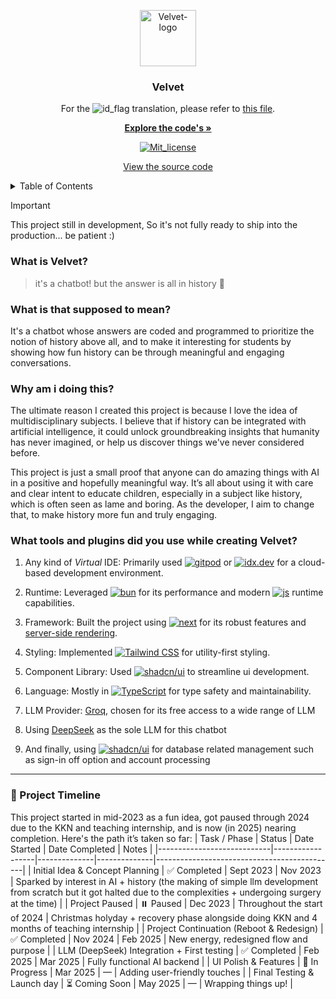<!--
  Big shoutout to [othneildrew](https://github.com/othneildrew/Best-README-Template)
  and [race2infinity](https://github.com/race2infinity/The-Documentation-Compendium).
  For reference, please go to his README profile...
-->

<p align="center">
  <img src="/core/app/favicon.ico" alt="Velvet-logo" width="90" height="90" />
</p>

<h3 align="center">Velvet</h3>

<p align="center">
  For the 
  <img src="https://upload.wikimedia.org/wikipedia/commons/thumb/9/9f/Flag_of_Indonesia.svg/20px-Flag_of_Indonesia.svg.png?20200822164827" alt="id_flag" />
  translation, please refer to 
  <a href="./core/readme.md">this file</a>.
</p>

<p align="center">
  <a href="https://github.com/archangel-12/velvet/core"><strong>Explore the code's »</strong></a>
</p>

<p align="center">
  <a href="/LICENSE">
    <img src="https://img.shields.io/badge/license-MIT-blue.svg" alt="Mit_license" />
  </a>
</p>

<p align="center">
  <a href="./core/app/">View the source code</a>
</p>

<details>
  <summary>Table of Contents</summary>
  <ol>
    <li>
      <a href="#what-is-velvet">What is Velvet?</a>
    </li>
    <li>
      <a href="#what-is-that-supposed-to-mean"
        >What is that supposed to mean?</a
      >
    </li>
    <li>
      <a href="#why-am-i-doing-this">Why am I doing this?</a>
    </li>
    <li>
      <a href="#what-tools-and-plugins-did-you-use-while-creating-velvet"
        >What tools and plugins did you use while creating Velvet?</a
      >
    </li>
    <li>
      <a href="#project-timeline">📘 Project Timeline</a>
    </li>
  </ol>
</details>

> [!IMPORTANT]  
> This project still in development, So it's not fully ready to ship into the production... be patient :)

### What is Velvet?
> it's a chatbot! but the answer is all in history 🤗

### What is that supposed to mean?
It's a chatbot whose answers are coded and programmed to prioritize the notion of history above all, and to make it interesting for students by showing how fun history can be through meaningful and engaging conversations.

### Why am i doing this?
The ultimate reason I created this project is because I love the idea of multidisciplinary subjects. I believe that if history can be integrated with artificial intelligence, it could unlock groundbreaking insights that humanity has never imagined, or help us discover things we've never considered before.

This project is just a small proof that anyone can do amazing things with AI in a positive and hopefully meaningful way. It’s all about using it with care and clear intent to educate children, especially in a subject like history, which is often seen as lame and boring. As the developer, I aim to change that, to make history more fun and truly engaging.

### What tools and plugins did you use while creating Velvet?
   1. Any kind of *Virtual* IDE: Primarily used <a href="https://gitpod.io/"><img src="https://img.shields.io/badge/-gitpod-orange?logo=gitpod&logoColor=white&label=" alt="gitpod" /></a> or <a href="https://idx.dev/"><img src="https://img.shields.io/badge/project%20idx-beta-blue?logo=googlecloud&logoColor=white" alt="idx.dev"/></a> for a cloud-based development environment.

   2. Runtime: Leveraged <a href="https://bun.sh/">
  <img src="https://img.shields.io/badge/Bun-%23000000.svg?logo=bun&logoColor=white" alt="bun"></a> for its performance and modern <a href="https://developer.mozilla.org/en-US/docs/Web/JavaScript"><img src="https://img.shields.io/badge/JavaScript-%23F7DF1E.svg?logo=javascript&logoColor=white" alt="js"></a> runtime capabilities.

   3. Framework: Built the project using <a href="https://nextjs.org/">
  <img src="https://img.shields.io/badge/Next.js-%23000000.svg?logo=next.js&logoColor=white" alt="next"></a> for its robust features and [server-side rendering](https://nextjs.org/docs/pages/building-your-application/rendering/server-side-rendering).

   4. Styling: Implemented <a href="https://tailwindcss.com/"><img src="https://img.shields.io/badge/tailwind.css-%2338B2AC.svg?logo=tailwindcss&logoColor=white" alt="Tailwind CSS"></a> for utility-first styling.
   
   5. Component Library: Used <a href="https://ui.shadcn.com/"><img src="https://img.shields.io/badge/shadcn/ui-%2318181B.svg?logo=vercel&logoColor=white" alt="shadcn/ui"></a> to streamline ui development.

   6. Language: Mostly in <a href="https://www.typescriptlang.org/"><img src="https://img.shields.io/badge/TypeScript-%23007ACC.svg?logo=typescript&logoColor=white" alt="TypeScript"></a> for type safety and maintainability.

   7. LLM Provider: [Groq](https://groq.com/), chosen for its free access to a wide range of LLM

   8. Using [DeepSeek](https://www.deepseek.com/) as the sole LLM for this chatbot

   9. And finally, using <a href="https://dashboard.clerk.com/"><img src="https://img.shields.io/badge/Clerk-6C47FF?logo=clerk&logoColor=white" alt="shadcn/ui"></a> for database related management such as sign-in off option and account processing
---

### 📘 Project Timeline
This project started in mid-2023 as a fun idea, got paused through 2024 due to the KKN and teaching internship, and is now (in 2025) nearing completion. Here's the path it’s taken so far:
| Task / Phase               | Status          | Date Started | Date Completed | Notes                                      |
|----------------------------|------------------|--------------|--------------|---------------------------------------------|
| Initial Idea & Concept Planning    | ✅ Completed     | Sept 2023     |  Nov 2023     | Sparked by interest in AI + history (the making of simple llm development from scratch but it got halted due to the complexities + undergoing surgery at the time)         |
| Project Paused             | ⏸️ Paused       | Dec 2023     | Throughout the start of 2024     | Christmas holyday + recovery phase alongside doing KKN and 4 months of teaching internship       |
| Project Continuation (Reboot & Redesign)          | ✅ Completed     | Nov 2024     | Feb 2025     | New energy, redesigned flow and purpose     |
| LLM (DeepSeek) Integration + First testing | ✅ Completed     | Feb 2025     | Mar 2025     | Fully functional AI backend                 |
| UI Polish & Features       | 🔄 In Progress   | Mar 2025     | —      | Adding user-friendly touches                |
| Final Testing & Launch day     | ⏳ Coming Soon   | May 2025     | —            | Wrapping things up!                         |